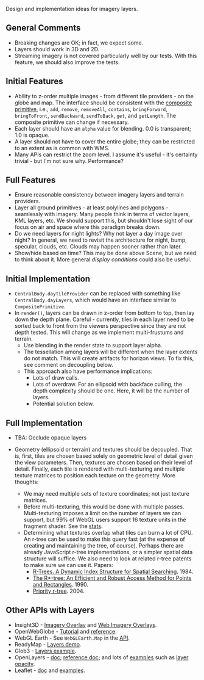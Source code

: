 Design and implementation ideas for imagery layers.

## General Comments

* Breaking changes are OK; in fact, we expect some.
* Layers should work in 3D and 2D.
* Streaming imagery is not covered particularly well by our tests.  With this feature, we should also improve the tests.

## Initial Features

* Ability to z-order multiple images - from different tile providers - on the globe and map.  The interface should be consistent with the [composite primitive](https://github.com/AnalyticalGraphicsInc/cesium/blob/master/Source/Scene/CompositePrimitive.js), i.e., `add`, `remove`, `removeAll`, `contains`, `bringForward`, `bringToFront`, `sendBackward`, `sendToBack`, `get`, and `getLength`.  The composite primitive can change if necessary.  
* Each layer should have an `alpha` value for blending.  0.0 is transparent; 1.0 is opaque.
* A layer should not have to cover the entire globe; they can be restricted to an extent as is common with WMS.
* Many APIs can restrict the zoom level.  I assume it's useful - it's certainty trivial - but I'm not sure why.  Performance?

## Full Features

* Ensure reasonable consistency between imagery layers and terrain providers.
* Layer all ground primitives - at least polylines and polygons - seamlessly with imagery.  Many people think in terms of vector layers, KML layers, etc.  We should support this, but shouldn't lose sight of our focus on air and space where this paradigm breaks down.
* Do we need layers for night lights?  Why not layer a day image over night?  In general, we need to revisit the architecture for night, bump, specular, clouds, etc.  Clouds may happen sooner rather than later.
* Show/hide based on time?  This may be done above Scene, but we need to think about it.  More general _display conditions_ could also be useful.

## Initial Implementation

* `CentralBody.dayTileProvider` can be replaced with something like `CentralBody.dayLayers`, which would have an interface similar to `CompositePrimitive`.
* In `render()`, layers can be drawn in z-order from bottom to top, then lay down the depth plane.  Careful - currently, tiles in each layer need to be sorted back to front from the viewers perspective since they are not depth tested.  This will change as we implement multi-frustums and terrain.
   * Use blending in the render state to support layer alpha.
   * The tessellation among layers will be different when the layer extents do not match.  This will create artifacts for horizon views.  To fix this, see comment on decoupling below.
   * This approach also have performance implications:
      * Lots of draw calls.
      * Lots of overdraw.  For an ellipsoid with backface culling, the depth complexity should be one.  Here, it will be the number of layers.
      * Potential solution below.

## Full Implementation

* TBA: Occlude opaque layers

* Geometry (ellipsoid or terrain) and textures should be decoupled.  That is, first, tiles are chosen based solely on geometric level of detail given the view parameters.  Then, textures are chosen based on their level of detail.  Finally, each tile is rendered with multi-texturing and multiple texture matrices to position each texture on the geometry.  More thoughts:
   * We may need multiple sets of texture coordinates; not just texture matrices.
   * Before multi-texturing, this would be done with multiple passes.  Multi-texturing imposes a limit on the number of layers we can support, but 99% of WebGL users support 16 texture units in the fragment shader.  See the [stats](http://webglstats.com/).
   * Determining what textures overlap what tiles can burn a lot of CPU.  An r-tree can be used to make this query fast (at the expense of creating and maintaining the tree, of course).  Perhaps there are already JavaScript r-tree implementations, or a simpler spatial data structure will suffice.  We also need to look at related r-tree patents to make sure we can use it.  Papers:
      * [R-Trees.  A Dynamic Index Structure for Spatial Searching](http://postgis.refractions.net/support/rtree.pdf).  1984.
      * [The R*-tree: An Efficient and Robust Access Method for  Points and Rectangles](http://infolab.usc.edu/csci587/Fall2011/papers/p322-beckmann.pdf).  1990.
      * [Priority r-tree](http://www.cse.ust.hk/~yike/prtree/).  2004.

## Other APIs with Layers
   * Insight3D - [Imagery Overlay](http://www.agi.com/resources/help/online/AGIComponents/Programmer's%20Guide/Overview/Graphics/GlobeOverlays/Imagery.html) and [Web Imagery Overlays](http://www.agi.com/resources/help/online/AGIComponents/Programmer's%20Guide/Overview/Graphics/GlobeOverlays/WebImagery.html).
   * OpenWebGlobe - [Tutorial](http://wiki.openwebglobe.org/doku.php?id=tutorial:webgl0103) and [reference](http://wiki.openwebglobe.org/doku.php?id=reference).
   * WebGL Earth - See `WebGLEarth.Map` in the [API](http://www.webglearth.org/api).
   * ReadyMap - [Layers demo](http://demo.pelicanmapping.com/rmweb/webgl/tests/twolayers.html).
   * Glob3 - [Layers example](http://ami.dis.ulpgc.es/glob3m/index.php?id=4&example=layers).
   * OpenLayers - [doc](http://docs.openlayers.org/library/layers.html); [reference doc](http://dev.openlayers.org/releases/OpenLayers-2.11/doc/apidocs/files/OpenLayers/Layer-js.html); and lots of [examples](http://openlayers.org/dev/examples/) such as [layer opacity](http://openlayers.org/dev/examples/layer-opacity.html).
   * Leaflet - [doc](http://leaflet.cloudmade.com/reference.html) and [examples](http://leaflet.cloudmade.com/examples.html).